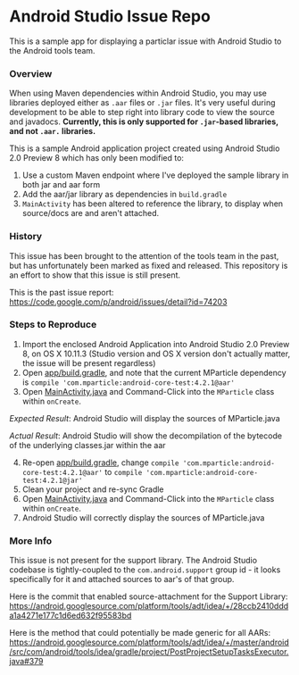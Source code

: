 # Android Studio Issue Repo

This is a sample app for displaying a particlar issue with Android Studio to the Android tools team. 

### Overview

When using Maven dependencies within Android Studio, you may use libraries deployed either as `.aar` files or `.jar` files. It's very useful during development to be able to step right into library code to view the source and javadocs. **Currently, this is only supported for `.jar`-based libraries, and not `.aar.` libraries.**

This is a sample Android application project created using Android Studio 2.0 Preview 8 which has only been modified to:

1. Use a custom Maven endpoint where I've deployed the sample library in both jar and aar form
2. Add the aar/jar library as dependencies in `build.gradle`
3. `MainActivity` has been altered to reference the library, to display when source/docs are and aren't attached.

### History

This issue has been brought to the attention of the tools team in the past, but has unfortunately been marked as fixed and released. This repository is an effort to show that this issue is still present.

This is the past issue report:
https://code.google.com/p/android/issues/detail?id=74203

### Steps to Reproduce

1. Import the enclosed Android Application into Android Studio 2.0 Preview 8, on OS X 10.11.3 (Studio version and OS X version don't actually matter, the issue will be present regardless)
2. Open [app/build.gradle](https://github.com/samdozor/sample-app-for-tools-team/blob/master/app/build.gradle), and note that the current MParticle dependency is `compile 'com.mparticle:android-core-test:4.2.1@aar'`
3. Open [MainActivity.java](https://github.com/samdozor/sample-app-for-tools-team/blob/master/app/src/main/java/com/dozor/sample/bug/MainActivity.java) and Command-Click into the `MParticle` class within `onCreate`. 

*Expected Result*:
Android Studio will display the sources of MParticle.java

*Actual Result*:
Android Studio will show the decompilation of the bytecode of the underlying classes.jar within the aar

4. Re-open [app/build.gradle](https://github.com/samdozor/sample-app-for-tools-team/blob/master/app/build.gradle), change `compile 'com.mparticle:android-core-test:4.2.1@aar'` to `compile 'com.mparticle:android-core-test:4.2.1@jar'`
5. Clean your project and re-sync Gradle
6. Open [MainActivity.java](https://github.com/samdozor/sample-app-for-tools-team/blob/master/app/src/main/java/com/dozor/sample/bug/MainActivity.java) and Command-Click into the `MParticle` class within `onCreate`. 
7. Android Studio will correctly display the sources of MParticle.java


### More Info

This issue is not present for the support library. The Android Studio codebase is tightly-coupled to the `com.android.support` group id - it looks specifically for it and attached sources to aar's of that group.

Here is the commit that enabled source-attachment for the Support Library: https://android.googlesource.com/platform/tools/adt/idea/+/28ccb2410ddda1a4271e177c1d6ed632f95583bd

Here is the method that could potentially be made generic for all AARs: https://android.googlesource.com/platform/tools/adt/idea/+/master/android/src/com/android/tools/idea/gradle/project/PostProjectSetupTasksExecutor.java#379

